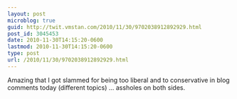 ```yaml
---
layout: post
microblog: true
guid: http://twit.vmstan.com/2010/11/30/9702038912892929.html
post_id: 3045453
date: 2010-11-30T14:15:20-0600
lastmod: 2010-11-30T14:15:20-0600
type: post
url: /2010/11/30/9702038912892929.html
---
```

Amazing that I got slammed for being too liberal and to conservative in blog comments today (different topics) ... assholes on both sides.
